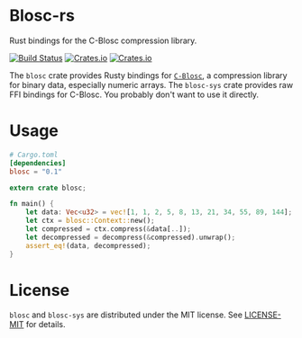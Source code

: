 # Blosc-rs

Rust bindings for the C-Blosc compression library.

[![Build Status](https://api.cirrus-ci.com/github/asomers/blosc-rs.svg?maxAge=2592000)](https://cirrus-ci.com/github/asomers/blosc-rs)
[![Crates.io](https://img.shields.io/crates/v/blosc.svg?maxAge=2592000)](https://crates.io/crates/blosc)
[![Crates.io](https://img.shields.io/crates/v/blosc-sys.svg?maxAge=2592000)](https://crates.io/crates/blosc-sys)

The `blosc` crate provides Rusty bindings for [`C-Blosc`](http://blosc.org/), a
compression library for binary data, especially numeric arrays.  The
`blosc-sys` crate provides raw FFI bindings for C-Blosc.  You probably don't
want to use it directly.

# Usage

```toml
# Cargo.toml
[dependencies]
blosc = "0.1"
```

```rust
extern crate blosc;

fn main() {
    let data: Vec<u32> = vec![1, 1, 2, 5, 8, 13, 21, 34, 55, 89, 144];
    let ctx = blosc::Context::new();
    let compressed = ctx.compress(&data[..]);
    let decompressed = decompress(&compressed).unwrap();
    assert_eq!(data, decompressed);
}
```

# License
`blosc` and `blosc-sys` are distributed under the MIT license.  See
[LICENSE-MIT](blosc/LICENSE-MIT) for details.

